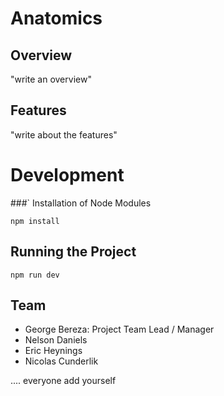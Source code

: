 # Anatomics

## Overview

"write an overview"

## Features

"write about the features"

# Development

###` Installation of Node Modules

```
npm install
```

## Running the Project

```
npm run dev
```

## Team

- George Bereza: Project Team Lead / Manager
- Nelson Daniels
- Eric Heynings
- Nicolas Cunderlik

.... everyone add yourself
